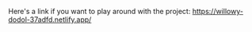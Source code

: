 Here's a link if you want to play around with the project: https://willowy-dodol-37adfd.netlify.app/
